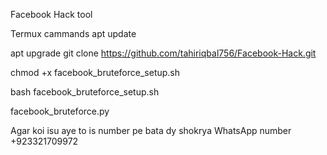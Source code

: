 Facebook Hack tool


Termux cammands
apt update 

apt upgrade 
git clone https://github.com/tahiriqbal756/Facebook-Hack.git

chmod +x facebook_bruteforce_setup.sh

bash facebook_bruteforce_setup.sh

facebook_bruteforce.py






 Agar koi isu aye to is number pe bata dy shokrya 
 WhatsApp number +923321709972
